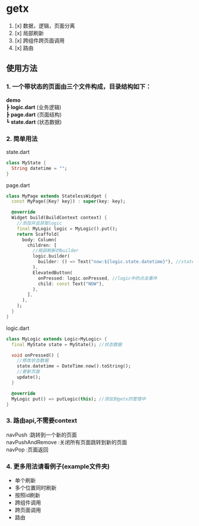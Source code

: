 # getx

1. [x] 数据，逻辑，页面分离
2. [x] 局部刷新
3. [x] 跨组件跨页面调用
4. [x] 路由

## 使用方法

### 1. 一个带状态的页面由三个文件构成，目录结构如下：

**demo**  
┣  **logic.dart** (业务逻辑)  
┣  **page.dart** (页面结构)  
┗  **state.dart** (状态数据)

### 2. 简单用法

state.dart

```dart
class MyState {
  String datetime = "";
}
```

page.dart

```dart
class MyPage extends StatelessWidget {
  const MyPage({Key? key}) : super(key: key);

  @override
  Widget build(BuildContext context) {
    //添加并且获取logic
    final MyLogic logic = MyLogic().put();
    return Scaffold(
      body: Column(
        children: [
          //局部刷新的builder
          logic.builder(
            builder: () => Text("now:${logic.state.datetime}"), //state中的状态数据
          ),
          ElevatedButton(
            onPressed: logic.onPressed, //logic中的点击事件
            child: const Text("NOW"),
          ),
        ],
      ),
    );
  }
}
```

logic.dart

```dart
class MyLogic extends Logic<MyLogic> {
  final MyState state = MyState(); //状态数据

  void onPressed() {
    //修改状态数据
    state.datetime = DateTime.now().toString();
    //更新页面
    update();
  }

  @override
  MyLogic put() => putLogic(this); //添加到getx的管理中
}
```

### 3. 路由api,不需要context

navPush :跳转到一个新的页面  
navPushAndRemove :关闭所有页面跳转到新的页面  
navPop :页面返回

### 4. 更多用法请看例子(example文件夹)

* 单个刷新
* 多个位置同时刷新
* 按照id刷新
* 跨组件调用
* 跨页面调用
* 路由